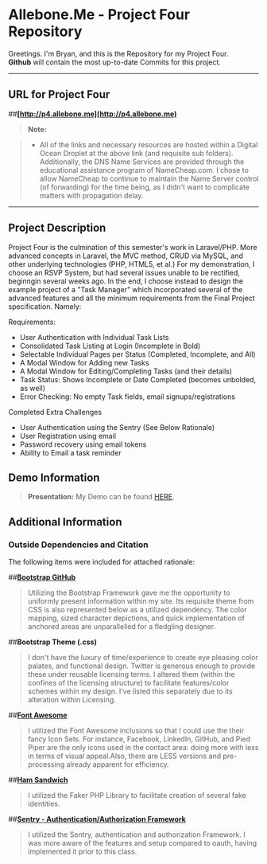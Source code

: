Allebone.Me - Project Four Repository
===================


Greetings.  I'm Bryan, and this is the Repository for my Project Four.  
**Github** will contain the most up-to-date Commits for this project.  


----------


URL for Project Four
-------------

##**[http://p4.allebone.me](http://p4.allebone.me)**


> **Note:**

> - All of the links and necessary resources are hosted within a Digital Ocean Droplet at the above link (and requisite sub folders). Additionally, the DNS Name Services are provided through the educational assistance program of NameCheap.com. I chose to allow NameCheap to continue to maintain the Name Server control (of forwarding) for the time being, as I didn't want to complicate matters with propagation delay. 

----------

Project Description
-------------------

Project Four is the culmination of this semester's work in Laravel/PHP. More advanced concepts in Laravel, the MVC method, CRUD via MySQL, and other underlying technologies (PHP, HTML5, et al.)  For my demonstration, I choose an RSVP System, but had several issues unable to be rectified, beginngin several weeks ago. In the end, I choose instead to design the example project of a "Task Manager" which incorporated several of the advanced features and all the minimum requirements from the Final Project specification. Namely:

Requirements:

- User Authentication with Individual Task Lists
- Consolidated Task Listing at Login (Incomplete in Bold)
- Selectable Individual Pages per Status (Completed, Incomplete, and All)
- A Modal Window for Adding new Tasks
- A Modal Window for Editing/Completing Tasks (and their details)
- Task Status: Shows Incomplete or Date Completed (becomes unbolded, as well)  
- Error Checking: No empty Task fields, email signups/registrations
    
Completed Extra Challenges

- User Authentication using the Sentry (See Below Rationale)
- User Registration using email
- Password recovery using email tokens
- Ability to Email a task reminder


Demo Information
--------------------

> **Presentation:** My Demo can be found [HERE](http://screencast.com/).

Additional Information
--------------------

### Outside Dependencies and Citation

The following items were included for attached rationale:

##**[Bootstrap GitHub](https://github.com/twbs/bootstrap)**
	
>	Utilizing the Bootstrap Framework gave me the opportunity to uniformly present information within my site. Its requisite theme from CSS is also represented below as a utilized dependency. The color mapping, sized character depictions, and quick implementation of anchored areas are unparallelled for a fledgling designer. 

##**Bootstrap Theme (.css)**
 
>	I don't have the luxury of time/experience to create eye pleasing color palates, and functional design.  Twitter is generous enough to provide these under reusable  licensing terms. I altered them (within the confines of the licensing structure) to facilitate features/color schemes within my design.  I've listed this separately due to its alteration within Licensing. 

##**[Font Awesome](http://fortawesome.github.io/Font-Awesome/)**

>	I utilized the Font Awesome inclusions so that I could use the their fancy Icon Sets. For instance, Facebook, LinkedIn, GitHub, and Pied Piper are the only icons used in the contact area: doing more with less in terms of visual appeal.Also, there are LESS versions and pre-processing already apparent for efficiency.

##**[Ham Sandwich](https://github.com/fzaninotto/Faker)**

>	I utilized the Faker PHP Library to facilitate creation of several fake identities. 

##**[Sentry - Authentication/Authorization Framework](https://github.com/cartalyst/sentry)**

>	I utilized the Sentry, authentication and authorization Framework. I was more aware of the features and setup compared to oauth, having implemented it prior to this class.  

